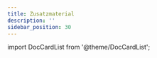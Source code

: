 ```yaml
---
title: Zusatzmaterial
description: ''
sidebar_position: 30
---
```


import DocCardList from '@theme/DocCardList';

<DocCardList />